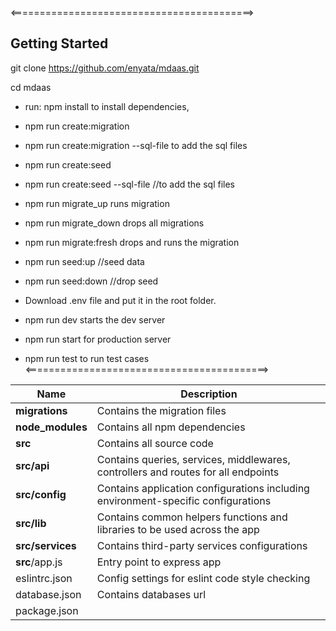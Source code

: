 <==========================================>
## Getting Started

git clone https://github.com/enyata/mdaas.git

cd mdaas

- run: npm install to install dependencies, 

- npm run create:migration <migration-table-name>

- npm run create:migration <migration-table-name> --sql-file to add the sql files

- npm run create:seed <seed-file-name>

- npm run create:seed <seed-file-name> --sql-file //to add the sql files

- npm run migrate_up runs migration

- npm run migrate_down drops all migrations

- npm run migrate:fresh drops and runs the migration

- npm run seed:up //seed data

- npm run seed:down //drop seed

- Download .env file and put it in the root folder.

- npm run dev starts the dev server

- npm run start for production server

- npm run test to run test cases
<==========================================>

| Name | Description |
| ------------------------ | --------------------------------------------------------------------------------------------- |
| **migrations**           | Contains the migration files  |
| **node_modules**         | Contains all  npm dependencies                                                            |
| **src**                  | Contains all source code                          |
| **src/api**              | Contains queries, services, middlewares, controllers and routes for all endpoints |
| **src/config**           | Contains application configurations including environment-specific configurations 
| **src/lib**              | Contains common helpers functions and libraries to be used across the app |  
| **src/services**         | Contains third-party services configurations |
| **src**/app.js           | Entry point to express app                                                               |
| eslintrc.json            | Config settings for eslint code style checking    |
| database.json            | Contains databases url                                                              |
| package.json 